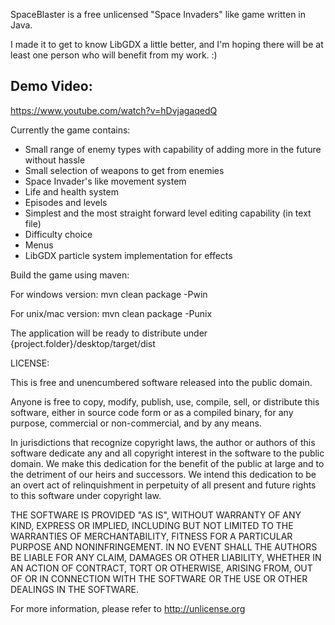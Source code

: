 SpaceBlaster is a free unlicensed "Space Invaders" like game written in Java.

I made it to get to know LibGDX a little better, and I'm hoping there will be at least one person who will benefit from my work. :)

## Demo Video: ##
https://www.youtube.com/watch?v=hDvjagaqedQ

Currently the game contains:

* Small range of enemy types with capability of adding more in the future without hassle
* Small selection of weapons to get from enemies
* Space Invader's like movement system
* Life and health system
* Episodes and levels
* Simplest and the most straight forward level editing capability (in text file)
* Difficulty choice
* Menus
* LibGDX particle system implementation for effects


Build the game using maven:

For windows version:
  mvn clean package -Pwin

For unix/mac version:
  mvn clean package -Punix

The application will be ready to distribute under {project.folder}/desktop/target/dist


LICENSE:

This is free and unencumbered software released into the public domain.

Anyone is free to copy, modify, publish, use, compile, sell, or
distribute this software, either in source code form or as a compiled
binary, for any purpose, commercial or non-commercial, and by any
means.

In jurisdictions that recognize copyright laws, the author or authors
of this software dedicate any and all copyright interest in the
software to the public domain. We make this dedication for the benefit
of the public at large and to the detriment of our heirs and
successors. We intend this dedication to be an overt act of
relinquishment in perpetuity of all present and future rights to this
software under copyright law.

THE SOFTWARE IS PROVIDED "AS IS", WITHOUT WARRANTY OF ANY KIND,
EXPRESS OR IMPLIED, INCLUDING BUT NOT LIMITED TO THE WARRANTIES OF
MERCHANTABILITY, FITNESS FOR A PARTICULAR PURPOSE AND NONINFRINGEMENT.
IN NO EVENT SHALL THE AUTHORS BE LIABLE FOR ANY CLAIM, DAMAGES OR
OTHER LIABILITY, WHETHER IN AN ACTION OF CONTRACT, TORT OR OTHERWISE,
ARISING FROM, OUT OF OR IN CONNECTION WITH THE SOFTWARE OR THE USE OR
OTHER DEALINGS IN THE SOFTWARE.

For more information, please refer to http://unlicense.org